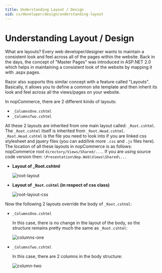 ```yaml
---
title: Understanding Layout / Design
uid: cs/developer/design/understanding-layout
---
```


# Understanding Layout / Design

What are layouts? Every web developer/designer wants to maintain a consistent look and feel across all of the pages within the website. Back in the days, the concept of "Master Pages" was introduced in ASP.NET 2.0 which helps in maintaining a consistent look of the website by mapping it with .aspx pages.

Razor also supports this similar concept with a feature called "Layouts". Basically, it allows you to define a common site template and then inherit its look and feel across all the views/pages on your website.

In nopCommerce, there are 2 different kinds of layouts:

* `_ColumnsOne.cshtml`
* `_ColumnsTwo.cshtml`

All these 2 layouts are inherited from one main layout called: `_Root.cshtml`. The `_Root.cshtml` itself is inherited from `_Root.Head.cshtml`. `_Root.Head.cshtml` is the file you need to look into if you are linked css stylesheet and jquery files (you can add/link more `.css` and `.js` files here). The location of all these layouts in nopCommerce is as follows: nopCommerce root `directory/Views/Shared/...`. If you are using source code version then: `\Presentation\Nop.Web\Views\Shared\...`

* **Layout of _Root.cshtml**
    
    ![root-layout](_static/understanding-layout/root-layout.jpg)

* **Layout of `_Root.cshtml` (in respect of css class)**
    
    ![root-layout-css](_static/understanding-layout/root-layout-css.jpg)

Now the following 2 layouts override the body of `_Root.cshtml`:

* `_ColumnsOne.cshtml`
    
    In this case, there is no change in the layout of the body, so the structure remains pretty much the same as `_Root.cshtml`:
    
    ![columns-one](_static/understanding-layout/column-one.jpg)

* `_ColumnsTwo.cshtml`
    
    In this case, there are 2 columns in the body structure:
    
    ![column-two](_static/understanding-layout/column-two.jpg)